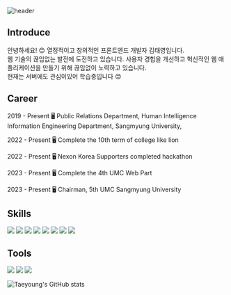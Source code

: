 
![header](https://capsule-render.vercel.app/api?type=wave&color=auto&height=300&section=header&text=hi!!%20i'm%20taeyoung&fontSize=90)

## Introduce

안녕하세요! 😊 열정적이고 창의적인 프론트엔드 개발자 김태영입니다. <br />
웹 기술의 끊임없는 발전에 도전하고 있습니다. 사용자 경험을 개선하고 혁신적인 웹 애플리케이션을 만들기 위해 끊임없이 노력하고 있습니다. <br/>
현재는 서버에도 관심이있어 학습중입니다 😊

## Career

2019 - Present      🖥 Public Relations Department, Human Intelligence Information Engineering Department, Sangmyung University, ️<br/>

2022 - Present      🖥 Complete the 10th term of college like lion <br/>

2022 - Present      🖥️ Nexon Korea Supporters completed hackathon <br/>

2023 - Present      🖥️ Complete the 4th UMC Web Part <br/>

2023 - Present      🖥️ Chairman, 5th UMC Sangmyung University <br/>


## Skills


<img src="https://img.shields.io/badge/TypeScript-3178C6?style=flat-square&logo=TypeScript&logoColor=white"/></a>
<img src="https://img.shields.io/badge/React-61DAFB?style=flat-square&logo=React&logoColor=white"/></a>
<img src="https://img.shields.io/badge/JavaScript-F7DF1E?style=flat-square&logo=JavaScript&logoColor=white"/></a>
<img src="https://img.shields.io/badge/C-A8B9CC?style=flat-square&logo=C&logoColor=white"/></a>
<img src="https://img.shields.io/badge/Java-007396?style=flat-square&logo=Java&logoColor=white"/></a>
<img src="https://img.shields.io/badge/Html-3766AB?style=flat-square&logo=HTML5&logoColor=white"/></a> 
<img src="https://img.shields.io/badge/Python-3776AB?style=flat-square&logo=Python&logoColor=white"/></a>
<img src="https://img.shields.io/badge/Spring-6DB33F?style=flat-square&logo=Spring&logoColor=white"/></a>



## Tools

<img src="https://img.shields.io/badge/Visual Studio-5C2D91?style=flat-square&logo=Visual Studio&logoColor=white"/></a>
<img src="https://img.shields.io/badge/IntelliJ IDEA-000000?style=flat-square&logo=IntelliJ IDEA&logoColor=white"/></a>
<img src="https://img.shields.io/badge/Visual Studio Code-007ACC?style=flat-square&logo=Visual Studio Code&logoColor=white"/></a>

![Taeyoung's GitHub stats](https://github-readme-stats.vercel.app/api?username=kimdavid0521&show_icons=true&theme=radical)
